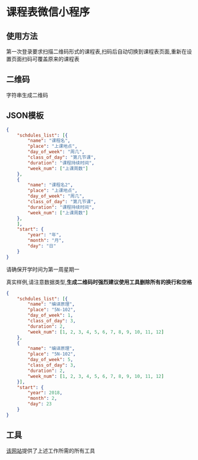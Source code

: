 # 课程表微信小程序

## 使用方法

第一次登录要求扫描二维码形式的课程表,扫码后自动切换到课程表页面,重新在设置页面扫码可覆盖原来的课程表

## 二维码

字符串生成二维码


## JSON模板
```json
{
    "schdules_list": [{
        "name": "课程名",
        "place": "上课地点",
        "day_of_week": "周几",
        "class_of_day": "第几节课",
        "duration": "课程持续时间",
        "week_num": ["上课周数"]
    },
    {
        "name": "课程名2",
        "place": "上课地点",
        "day_of_week": "周几",
        "class_of_day": "第几节课",
        "duration": "课程持续时间",
        "week_num": ["上课周数"]
    },
    ],
    "start": {
        "year": "年",
        "month": "月",
        "day": "日"
    }
}
```
请确保开学时间为第一周星期一

真实样例,请注意数据类型,**生成二维码时强烈建议使用工具删除所有的换行和空格**
```json
{
    "schdules_list": [{
        "name": "编译原理",
        "place": "5N-102",
        "day_of_week": 1,
        "class_of_day": 3,
        "duration": 2,
        "week_num": [1, 2, 3, 4, 5, 6, 7, 8, 9, 10, 11, 12]
    },
    {
        "name": "编译原理",
        "place": "5N-102",
        "day_of_week": 5,
        "class_of_day": 3,
        "duration": 2,
        "week_num": [1, 2, 3, 4, 5, 6, 7, 8, 9, 10, 11, 12]
    }],
    "start": {
        "year": 2018,
        "month": 2,
        "day": 23
    }
}
```

## 工具
[该网站](http://www.kjson.com/qr/)提供了上述工作所需的所有工具
